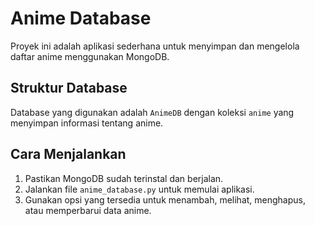 # Anime Database

Proyek ini adalah aplikasi sederhana untuk menyimpan dan mengelola daftar anime menggunakan MongoDB.

## Struktur Database

Database yang digunakan adalah `AnimeDB` dengan koleksi `anime` yang menyimpan informasi tentang anime.

## Cara Menjalankan

1. Pastikan MongoDB sudah terinstal dan berjalan.
2. Jalankan file `anime_database.py` untuk memulai aplikasi.
3. Gunakan opsi yang tersedia untuk menambah, melihat, menghapus, atau memperbarui data anime.
